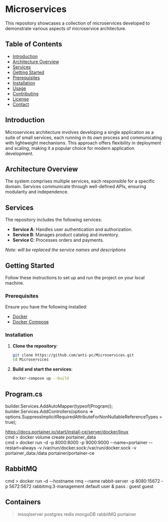 # Microservices

This repository showcases a collection of microservices developed to demonstrate various aspects of microservice architecture.

## Table of Contents

- [Introduction](#introduction)
- [Architecture Overview](#architecture-overview)
- [Services](#services)
- [Getting Started](#getting-started)
- [Prerequisites](#prerequisites)
- [Installation](#installation)
- [Usage](#usage)
- [Contributing](#contributing)
- [License](#license)
- [Contact](#contact)
  
## Introduction

Microservices architecture involves developing a single application as a suite of small services, each running in its own process and communicating with lightweight mechanisms. This approach offers flexibility in deployment and scaling, making it a popular choice for modern application development.

## Architecture Overview

The system comprises multiple services, each responsible for a specific domain. Services communicate through well-defined APIs, ensuring modularity and independence.

## Services

The repository includes the following services:

- **Service A**: Handles user authentication and authorization.
- **Service B**: Manages product catalog and inventory.
- **Service C**: Processes orders and payments.

*Note: will be replaced the service names and descriptions*

## Getting Started

Follow these instructions to set up and run the project on your local machine.

### Prerequisites

Ensure you have the following installed:

- [Docker](https://www.docker.com/get-started)
- [Docker Compose](https://docs.docker.com/compose/install/)

### Installation

1. **Clone the repository**:

   ```bash
   git clone https://github.com/anti-pc/Microservices.git
   cd Microservices
   ```

2. **Build and start the services**:

   ```bash
   docker-compose up --build
   ```
   
Program.cs 
------------------------------
builder.Services.AddAutoMapper(typeof(Program));  
builder.Services.AddControllers(options => options.SuppressImplicitRequiredAttributeForNonNullableReferenceTypes = true);

https://docs.portainer.io/start/install-ce/server/docker/linux  
cmd > docker volume create portainer_data  
cmd > docker run -d -p 8000:8000 -p 9000:9000 --name=portainer --restart=always -v /var/run/docker.sock:/var/run/docker.sock -v portainer_data:/data portainer/portainer-ce  


RabbitMQ
------------------------------
cmd > docker run -d --hostname rmq --name rabbit-server -p 8080:15672 -p 5672:5672 rabbitmq:3-management
default user & pass : guest guest

Containers
-----------------------
> mssqlserver
> postgres
> redis
> mongoDB
> rabbitMQ
> portainer
